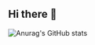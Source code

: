 ## Hi there 👋

![Anurag's GitHub stats](https://github-readme-stats.vercel.app/api?username=WeeblyMon&show_icons=true&theme=radical)

<!--
**WeeblyMon/WeeblyMon** is a ✨ _special_ ✨ repository because its `README.md` (this file) appears on your GitHub profile.

Here are some ideas to get you started:

- 🔭 I’m currently working on ...
- 🌱 I’m currently learning ...
- 👯 I’m looking to collaborate on ...
- 🤔 I’m looking for help with ...
- 💬 Ask me about ...
- 📫 How to reach me: ...
- 😄 Pronouns: ...
- ⚡ Fun fact: ...
-->
